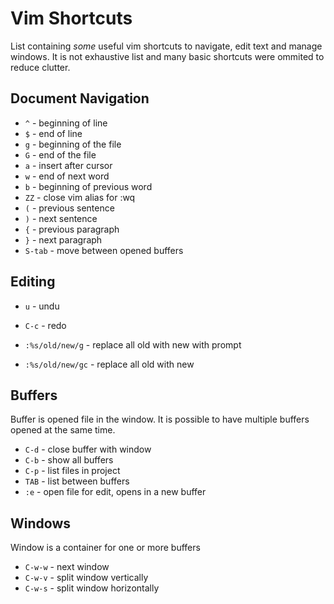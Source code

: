 # Vim Shortcuts
List containing _some_ useful vim shortcuts to navigate, edit text and manage windows. It is not exhaustive list and many basic shortcuts were ommited to reduce clutter.

## Document Navigation
- `^` - beginning of line
- `$` - end of line
- `g` - beginning of the file
- `G` - end of the file
- `a` - insert after cursor
- `w` - end of next word
- `b` - beginning of previous word
- `ZZ` - close vim alias for :wq
- `(` - previous sentence
- `)` - next sentence
- `{` - previous paragraph
- `}` - next paragraph
- `S-tab` - move between opened buffers

## Editing
- `u`   - undu
- `C-c` - redo

- `:%s/old/new/g` - replace all old with new with prompt
- `:%s/old/new/gc` - replace all old with new

## Buffers
Buffer is opened file in the window. It is possible to have multiple buffers opened at the same time.
- `C-d` - close buffer with window
- `C-b` - show all buffers
- `C-p` - list files in project
- `TAB` - list between buffers
- `:e` - open file for edit, opens in a new buffer

## Windows
Window is a container for one or more buffers
- `C-w-w` - next window
- `C-w-v` - split window vertically
- `C-w-s` - split window horizontally

